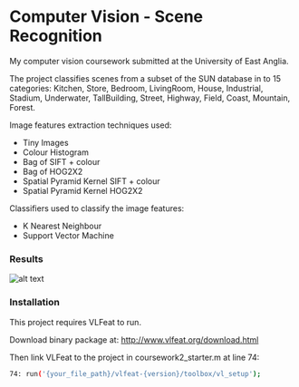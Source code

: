 # Computer Vision - Scene Recognition

My computer vision coursework submitted at the University of East Anglia.

The project classifies scenes from a subset of the SUN database in to 15 categories: Kitchen, Store, Bedroom, LivingRoom, House, Industrial, Stadium, Underwater, TallBuilding, Street, Highway, Field, Coast, Mountain, Forest.

Image features extraction techniques used:
  - Tiny Images
  - Colour Histogram
  - Bag of SIFT + colour
  - Bag of HOG2X2
  - Spatial Pyramid Kernel SIFT + colour
  - Spatial Pyramid Kernel HOG2X2
 
Classifiers used to classify the image features:
  - K Nearest Neighbour
  - Support Vector Machine
  

### Results
![alt text](https://github.com/jamesrogers93/computer-vision-scene-recognition/master/figures/hog-confusion-matrix.png "Spatial Pyramid Kernel HOG2X2 with SVM")
  

### Installation

This project requires VLFeat to run. 

Download binary package at:
http://www.vlfeat.org/download.html

Then link VLFeat to the project in coursework2_starter.m at line 74:

```sh
74: run('{your_file_path}/vlfeat-{version}/toolbox/vl_setup');
```
